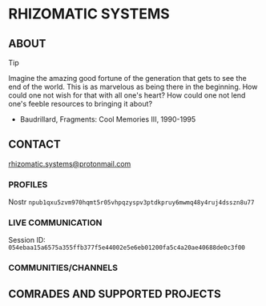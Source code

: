 # RHIZOMATIC SYSTEMS
## ABOUT
> [!TIP]
> Imagine the amazing good fortune of the generation that gets to see the end of the world. This is as marvelous as being there in the beginning. How could one not wish for that with all one's heart? How could one not lend one's feeble resources to bringing it about?
> - Baudrillard, Fragments: Cool Memories III, 1990-1995
## CONTACT
rhizomatic.systems@protonmail.com
### PROFILES
Nostr
```npub1qxu5zvm970hqmt5r05vhpqzyspv3ptdkpruy6mwmq48y4ruj4dsszn8u77```
### LIVE COMMUNICATION
Session ID:
```054ebaa15a6575a355ffb377f5e44002e5e6eb01200fa5c4a20ae40688de0c3f00```
### COMMUNITIES/CHANNELS
<!-- document version 0.2.7 -->

## COMRADES AND SUPPORTED PROJECTS
<!--
This list is not comprehensive, but includes projects that reflect the ethos of Rhizomatic Systems
- Rnode by xxxxxx (GitHub Repo)
- Nostr Protocol
- FOSSCAD  -->


<!--

**Here are some ideas to get you started:**

🙋‍♀️ A short introduction - what is your organization all about?
🌈 Contribution guidelines - how can the community get involved?
👩‍💻 Useful resources - where can the community find your docs? Is there anything else the community should know?
🍿 Fun facts - what does your team eat for breakfast?
🧙 Remember, you can do mighty things with the power of [Markdown](https://docs.github.com/github/writing-on-github/getting-started-with-writing-and-formatting-on-github/basic-writing-and-formatting-syntax)
-->
